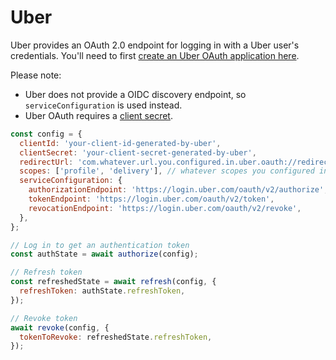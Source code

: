 # Uber

Uber provides an OAuth 2.0 endpoint for logging in with a Uber user's credentials. You'll need to first [create an Uber OAuth application here](https://developer.uber.com/docs/riders/guides/authentication/introduction).

Please note:

- Uber does not provide a OIDC discovery endpoint, so `serviceConfiguration` is used instead.
- Uber OAuth requires a [client secret](/docs/client-secrets).

```js
const config = {
  clientId: 'your-client-id-generated-by-uber',
  clientSecret: 'your-client-secret-generated-by-uber',
  redirectUrl: 'com.whatever.url.you.configured.in.uber.oauth://redirect', //note: path is required
  scopes: ['profile', 'delivery'], // whatever scopes you configured in Uber OAuth portal
  serviceConfiguration: {
    authorizationEndpoint: 'https://login.uber.com/oauth/v2/authorize',
    tokenEndpoint: 'https://login.uber.com/oauth/v2/token',
    revocationEndpoint: 'https://login.uber.com/oauth/v2/revoke',
  },
};

// Log in to get an authentication token
const authState = await authorize(config);

// Refresh token
const refreshedState = await refresh(config, {
  refreshToken: authState.refreshToken,
});

// Revoke token
await revoke(config, {
  tokenToRevoke: refreshedState.refreshToken,
});
```
